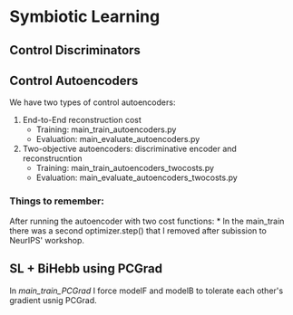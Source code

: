 # Symbiotic Learning


## Control Discriminators

## Control Autoencoders
We have two types of control autoencoders:
1. End-to-End reconstruction cost
    * Training: main_train_autoencoders.py
    * Evaluation: main_evaluate_autoencoders.py
1. Two-objective autoencoders: discriminative encoder and 
reconstrucntion
    * Training: main_train_autoencoders_twocosts.py
    * Evaluation: main_evaluate_autoencoders_twocosts.py  


### Things to remember:
After running the autoencoder with two cost functions:
    * In the main_train there was a second optimizer.step() that I removed after
    subission to NeurIPS' workshop.

## SL + BiHebb using PCGrad

In *main_train_PCGrad* I force modelF and modelB to tolerate each other's gradient usnig PCGrad.  
